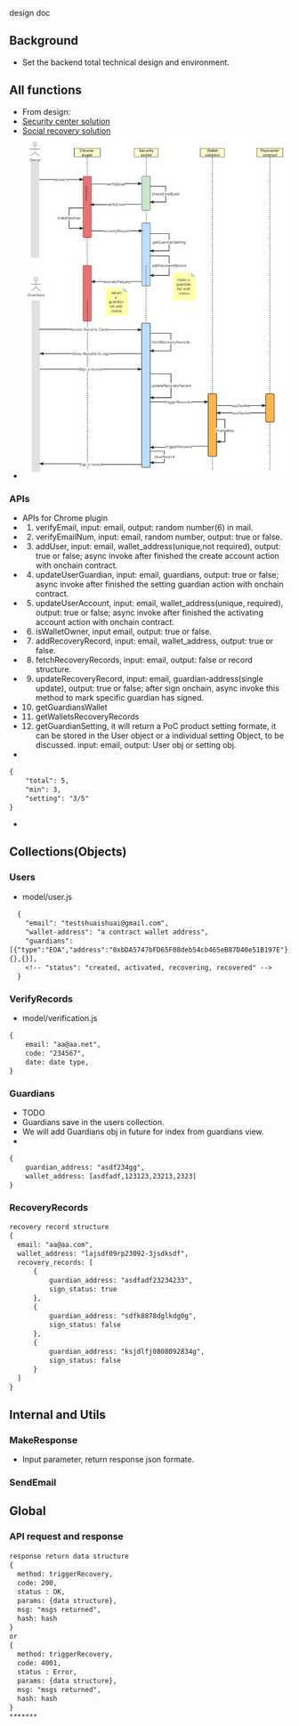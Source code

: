 design doc
## Background
+ Set the backend total technical design and environment.
## All functions
+ From design: 
+ [Security center solution](https://github.com/proofofsoulprotocol/smart-contract-wallet-4337/blob/main/dev-docs/security-center-solution.md)
+ [Social recovery solution](https://github.com/proofofsoulprotocol/smart-contract-wallet-4337/blob/main/dev-docs/Social-recovery-solution.md)
+ ![See the flow](recovery-sequence-diagram.png)
### APIs
+ APIs for Chrome plugin 
+ 1. verifyEmail, input: email, output: random number(6) in mail.
+ 2. verifyEmailNum, input: email, random number, output: true or false.
+ 3. addUser, input: email, wallet_address(unique,not required), output: true or false; async invoke after finished the create account action with onchain contract.
+ 4. updateUserGuardian, input: email, guardians, output: true or false; async invoke after finished the setting guardian action with onchain contract.
+ 5. updateUserAccount, input: email, wallet_address(unique, required), output: true or false; async invoke after finished the activating account action with onchain contract.
+ 6. isWalletOwner, input email, output: true or false.
+ 7. addRecoveryRecord, input: email, wallet_address, output: true or false.
+ 8. fetchRecoveryRecords, input: email, output: false or record structure.
+ 9. updateRecoveryRecord, input: email, guardian-address(single update), output: true or false; after sign onchain, async invoke this method to mark specific guardian has signed.
+ 10. getGuardiansWallet
+ 11. getWalletsRecoveryRecords
+ 12. getGuardianSetting, it will return a PoC product setting formate, it can be stored in the User object or a individual setting Object, to be discussed. input: email, output: User obj or setting obj.
+ 
```
{
    "total": 5,
    "min": 3,
    "setting": "3/5"
}
```
+ 


## Collections(Objects)
### Users
+ model/user.js
```
  { 
    "email": "testshuaishuai@gmail.com",
    "wallet-address": "a contract wallet address",
    "guardians": [{"type":"EOA","address":"0xbDA5747bFD65F08deb54cb465eB87D40e51B197E"},{},{}],
    <!-- "status": "created, activated, recovering, recovered" -->
  }
```
### VerifyRecords
+ model/verification.js
```
{
    email: "aa@aa.net",
    code: "234567",
    date: date type,
}
```
### Guardians
+ TODO
+ Guardians save in the users collection.
+ We will add Guardians obj in future for index from guardians view.
+ 
```
{
    guardian_address: "asdf234gg",
    wallet_address: [asdfadf,123123,23213,2323]
}
```

### RecoveryRecords
```
recovery record structure
{
  email: "aa@aa.com",
  wallet_address: "lajsdf09rp23092-3jsdksdf",
  recovery_records: [
      {
          guardian_address: "asdfadf23234233",
          sign_status: true
      },
      {
          guardian_address: "sdfk8878dglkdg0g",
          sign_status: false
      },
      {
          guardian_address: "ksjdlfj0808092834g",
          sign_status: false
      }
  ]
}
```

## Internal and Utils
### MakeResponse
+ Input parameter, return response json formate.

### SendEmail

## Global
### API request and response
```
response return data structure 
{   
  method: triggerRecovery, 
  code: 200, 
  status : OK, 
  params: {data structure},
  msg: "msgs returned",
  hash: hash
}
or
{   
  method: triggerRecovery, 
  code: 4001, 
  status : Error, 
  params: {data structure},
  msg: "msgs returned",
  hash: hash
}
*******

```



